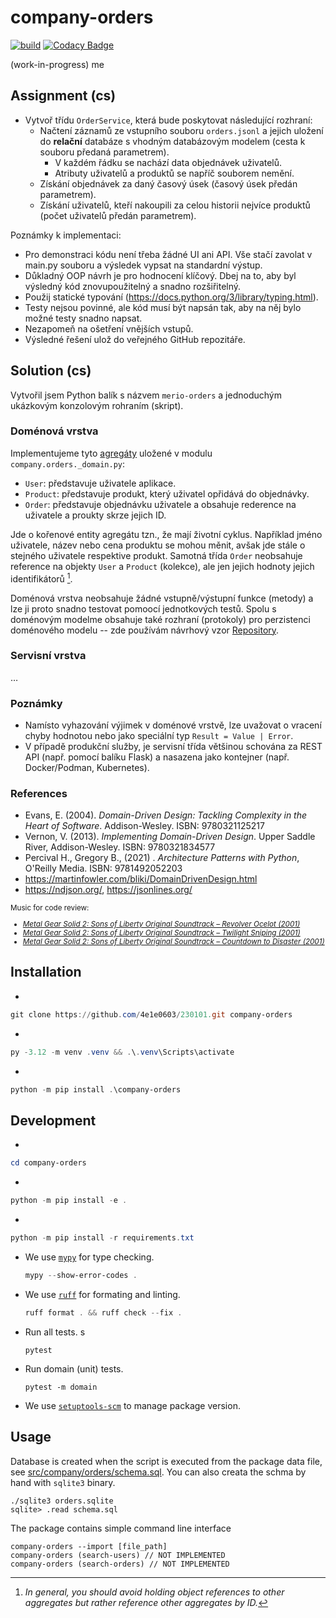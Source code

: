 # company-orders

[![build](https://github.com/4e1e0603/230101/actions/workflows/main.yml/badge.svg)](https://github.com/4e1e0603/230101/actions/workflows/main.yml)
[![Codacy Badge](https://app.codacy.com/project/badge/Grade/a70ed10bc4b949f7a236e67d1ff0287f)](https://app.codacy.com/gh/4e1e0603/230101/dashboard?utm_source=gh&utm_medium=referral&utm_content=&utm_campaign=Badge_grade)

(work-in-progress)
me

## Assignment (cs)

- Vytvoř třídu `OrderService`, která bude poskytovat následující rozhraní:
  - Načtení záznamů ze vstupního souboru `orders.jsonl` a jejich uložení do **relační** databáze s vhodným databázovým modelem (cesta k souboru předaná parametrem).
    - V každém řádku se nachází data objednávek uživatelů.
    - Atributy uživatelů a produktů se napříč souborem nemění.
  - Získání objednávek za daný časový úsek (časový úsek předán parametrem).
  - Získání uživatelů, kteří nakoupili za celou historii nejvíce produktů (počet uživatelů předán parametrem).

Poznámky k implementaci:

- Pro demonstraci kódu není třeba žádné UI ani API. Vše stačí zavolat v main.py souboru a výsledek vypsat na standardní výstup.
- Důkladný OOP návrh je pro hodnocení klíčový. Dbej na to, aby byl výsledný kód znovupoužitelný a snadno rozšiřitelný.
- Použij statické typování (<https://docs.python.org/3/library/typing.html>).
- Testy nejsou povinné, ale kód musí být napsán tak, aby na něj bylo možné testy snadno napsat.
- Nezapomeň na ošetření vnějších vstupů.
- Výsledné řešení ulož do veřejného GitHub repozitáře.

## Solution (cs)

Vytvořil jsem Python balík s názvem `merio-orders` a jednoduchým ukázkovým konzolovým rohraním (skript).  

### Doménová vrstva

Implementujeme tyto [agregáty](https://martinfowler.com/bliki/DDD_Aggregate.html) uložené v modulu `company.orders._domain.py`:

- `User`: představuje uživatele aplikace.
- `Product`: představuje produkt, který uživatel opřidává do objednávky.
- `Order`:  představuje objednávku uživatele a obsahuje rederence na uživatele a proukty skrze jejich ID.

Jde o kořenové entity agregátu tzn., že mají životní cyklus. Například jméno uživatele, název nebo cena produktu se mohou měnit, avšak jde stále o stejného uživatele respektive produkt. Samotná třída `Order` neobsahuje reference na objekty `User` a `Product` (kolekce), ale jen jejich hodnoty jejich identifikátorů [^1].

Doménová vrstva neobsahuje žádné vstupně/výstupní funkce (metody) a lze ji proto snadno testovat pomoocí jednotkových testů. Spolu s doménovým modelme obsahuje také rozhraní (protokoly) pro perzistenci doménového modelu -- zde používám návrhový vzor [Repository](https://martinfowler.com/eaaCatalog/repository.html).

### Servisní vrstva

&hellip;

### Poznámky

- Namísto vyhazování výjimek v doménové vrstvě, lze uvažovat o vracení chyby hodnotou nebo jako speciální typ `Result = Value | Error`.
- V případě produkční služby, je servisní třída většinou schována za REST API (např. pomocí balíku Flask) a nasazena
jako kontejner (např. Docker/Podman, Kubernetes).

### References

- Evans, E. (2004). *Domain-Driven Design: Tackling Complexity in the Heart of Software*. Addison-Wesley. ISBN: 9780321125217
- Vernon, V. (2013). *Implementing Domain-Driven Design*. Upper Saddle River, Addison-Wesley. ISBN: 9780321834577
- Percival H., Gregory B., (2021) . *Architecture Patterns with Python*, O'Reilly Media. ISBN: 9781492052203
- <https://martinfowler.com/bliki/DomainDrivenDesign.html>
- <https://ndjson.org/>, <https://jsonlines.org/>

[^1]: *In general, you should avoid holding object references to other aggregates but rather reference other aggregates by ID.*

<small>

Music for code review:

- [*Metal Gear Solid 2: Sons of Liberty Original Soundtrack – Revolver Ocelot (2001)*](https://youtu.be/rEwb5mXxOls?si=vytNUV_jnK-t-Qql)
- [*Metal Gear Solid 2: Sons of Liberty Original Soundtrack – Twilight Sniping (2001)*](https://youtu.be/iroXKdSqSPo?si=ZS2LRkEI3accxks5)
- [*Metal Gear Solid 2: Sons of Liberty Original Soundtrack – Countdown to Disaster (2001)*](https://youtu.be/z31HzRBW1qU?si=hqTfjFFpTxwpxg_-)

</small>

## Installation

-

  ```powershell
  git clone https://github.com/4e1e0603/230101.git company-orders
  ```

-

  ```powershell
  py -3.12 -m venv .venv && .\.venv\Scripts\activate
  ````

-

  ```powershell
  python -m pip install .\company-orders
  ```

## Development

-

  ```powershell
  cd company-orders
  ```

-

  ```powershell
  python -m pip install -e .
  ```

-

  ```powershell
  python -m pip install -r requirements.txt
  ```

- We use [`mypy`](https://mypy-lang.org/) for type checking.

  ```powershell
  mypy --show-error-codes .
  ```

- We use [`ruff`](https://docs.astral.sh/ruff/) for formating and linting.

  ```powershell
  ruff format . && ruff check --fix .
  ```

- Run all tests.
s

  ```shell
  pytest  
  ```

- Run domain (unit) tests.

  ```shell
  pytest -m domain
  ```

- We use [`setuptools-scm`](https://setuptools-scm.readthedocs.io/en/latest/) to manage package version.
  
## Usage

Database is created when the script is executed from the package data file, see [src/company/orders/schema.sql](schema.sql). You can also creata the schma by hand with `sqlite3` binary.

```shell
./sqlite3 orders.sqlite
sqlite> .read schema.sql
```

The package contains simple command line interface

```shell
company-orders --import [file_path]
company-orders (search-users) // NOT IMPLEMENTED
company-orders (search-orders) // NOT IMPLEMENTED   
```
